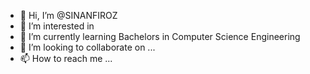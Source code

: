 - 👋 Hi, I’m @SINANFIROZ
- 👀 I’m interested in 
- 🌱 I’m currently learning Bachelors in Computer Science Engineering
- 💞️ I’m looking to collaborate on ...
- 📫 How to reach me ...

<!---
SINANFIROZ/SINANFIROZ is a ✨ special ✨ repository because its `README.md` (this file) appears on your GitHub profile.
You can click the Preview link to take a look at your changes.
--->
